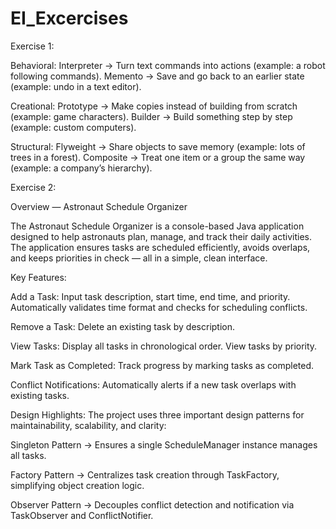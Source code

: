 # EI_Excercises
Exercise 1:

Behavioral:
Interpreter → Turn text commands into actions (example: a robot following commands).
Memento → Save and go back to an earlier state (example: undo in a text editor).

Creational:
Prototype → Make copies instead of building from scratch (example: game characters).
Builder → Build something step by step (example: custom computers).

Structural:
Flyweight → Share objects to save memory (example: lots of trees in a forest).
Composite → Treat one item or a group the same way (example: a company’s hierarchy).

Exercise 2:

Overview — Astronaut Schedule Organizer

The Astronaut Schedule Organizer is a console-based Java application designed to help astronauts plan, manage, and track their daily activities. The application ensures tasks are scheduled efficiently, avoids overlaps, and keeps priorities in check — all in a simple, clean interface.

Key Features:

Add a Task:
Input task description, start time, end time, and priority.
Automatically validates time format and checks for scheduling conflicts.

Remove a Task:
Delete an existing task by description.

View Tasks:
Display all tasks in chronological order.
View tasks by priority.

Mark Task as Completed:
Track progress by marking tasks as completed.

Conflict Notifications:
Automatically alerts if a new task overlaps with existing tasks.

Design Highlights:
The project uses three important design patterns for maintainability, scalability, and clarity:

Singleton Pattern → Ensures a single ScheduleManager instance manages all tasks.

Factory Pattern → Centralizes task creation through TaskFactory, simplifying object creation logic.

Observer Pattern → Decouples conflict detection and notification via TaskObserver and ConflictNotifier.

